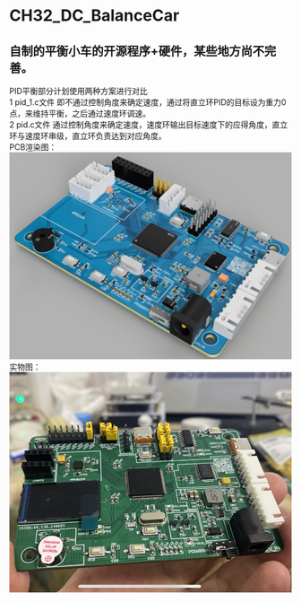 # CH32_DC_BalanceCar
##  自制的平衡小车的开源程序+硬件，某些地方尚不完善。
PID平衡部分计划使用两种方案进行对比  
1 pid_1.c文件 即不通过控制角度来确定速度，通过将直立环PID的目标设为重力0点，来维持平衡，之后通过速度环调速。  
2 pid.c文件 通过控制角度来确定速度，速度环输出目标速度下的应得角度，直立环与速度环串级，直立环负责达到对应角度。  
PCB渲染图：   
![image1](e37d1467-8ae9-48a0-a027-8bc2320a6e66.PNG)   
实物图：   
![image1](85EBB809744193187182705B59EBF972.png)     
